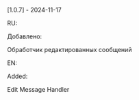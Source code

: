 [1.0.7] - 2024-11-17

RU:

Добавлено:

Обработчик редактированных сообщений

EN:

Added:

Edit Message Handler
